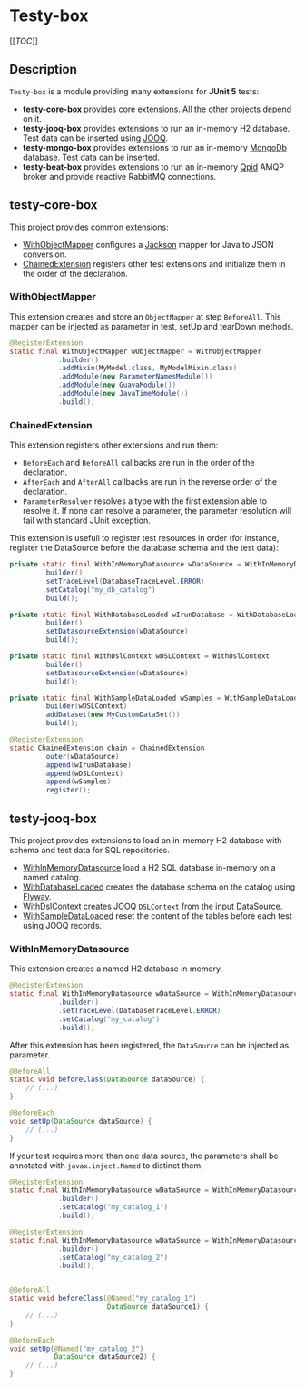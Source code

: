 # Testy-box

[[_TOC_]]

## Description

`Testy-box` is a module providing many extensions for **JUnit 5** tests:

* **testy-core-box** provides core extensions. All the other projects depend on it.
* **testy-jooq-box** provides extensions to run an in-memory H2 database. Test data can be inserted using [JOOQ](https://www.jooq.org/).
* **testy-mongo-box** provides extensions to run an in-memory [MongoDb](https://www.mongodb.com/) database. Test data can be inserted.
* **testy-beat-box** provides extensions to run an in-memory [Qpid](https://qpid.apache.org/) AMQP broker and provide reactive RabbitMQ connections.

## testy-core-box

This project provides common extensions:

* [WithObjectMapper](https://rocket.i-run.si/javadoc/fr/irun/testy/core/extensions/WithObjectMapper.html) configures a [Jackson](https://github.com/FasterXML/jackson) mapper for Java to JSON conversion.
* [ChainedExtension](https://rocket.i-run.si/javadoc/fr/irun/testy/core/extensions/ChainedExtension.html) registers other test extensions and initialize them in the order of the declaration.

### WithObjectMapper

This extension creates and store an `ObjectMapper` at step `BeforeAll`. This mapper can be injected as parameter in test, setUp and tearDown methods.

```java
@RegisterExtension
static final WithObjectMapper wObjectMapper = WithObjectMapper
            .builder()
            .addMixin(MyModel.class, MyModelMixin.class)
            .addModule(new ParameterNamesModule())
            .addModule(new GuavaModule())
            .addModule(new JavaTimeModule())
            .build();
```

### ChainedExtension

This extension registers other extensions and run them:

* `BeforeEach` and `BeforeAll` callbacks are run in the order of the declaration.
* `AfterEach` and `AfterAll` callbacks are run in the reverse order of the declaration.
* `ParameterResolver` resolves a type with the first extension able to resolve it. If none can resolve a parameter, the parameter resolution will fail with standard JUnit exception.

This extension is usefull to register test resources in order (for instance, register the DataSource before the database schema and the test data):


```java
private static final WithInMemoryDatasource wDataSource = WithInMemoryDatasource
        .builder()
        .setTraceLevel(DatabaseTraceLevel.ERROR)
        .setCatalog("my_db_catalog")
        .build();

private static final WithDatabaseLoaded wIrunDatabase = WithDatabaseLoaded
        .builder()
        .setDatasourceExtension(wDataSource)
        .build();

private static final WithDslContext wDSLContext = WithDslContext
        .builder()
        .setDatasourceExtension(wDataSource)
        .build();

private static final WithSampleDataLoaded wSamples = WithSampleDataLoaded
        .builder(wDSLContext)
        .addDataset(new MyCustomDataSet())
        .build();

@RegisterExtension
static ChainedExtension chain = ChainedExtension
        .outer(wDataSource)
        .append(wIrunDatabase)
        .append(wDSLContext)
        .append(wSamples)
        .register();
```

## testy-jooq-box

This project provides extensions to load an in-memory H2 database with schema and test data for SQL repositories.

* [WithInMemoryDatasource](https://rocket.i-run.si/javadoc/fr/irun/testy/jooq/WithInMemoryDatasource.html) load a H2 SQL database in-memory on a named catalog.
* [WithDatabaseLoaded](https://rocket.i-run.si/javadoc/fr/irun/testy/jooq/WithDatabaseLoaded.html) creates the database schema on the catalog using [Flyway](https://flywaydb.org).
* [WithDslContext](https://rocket.i-run.si/javadoc/fr/irun/testy/jooq/WithDslContext.html) creates JOOQ `DSLContext` from the input DataSource.
* [WithSampleDataLoaded](https://rocket.i-run.si/javadoc/fr/irun/testy/jooq/WithSampleDataLoaded.html) reset the content of the tables before each test using JOOQ records.

### WithInMemoryDatasource

This extension creates a named H2 database in memory.

```java
@RegisterExtension
static final WithInMemoryDatasource wDataSource = WithInMemoryDatasource
            .builder()
            .setTraceLevel(DatabaseTraceLevel.ERROR)
            .setCatalog("my_catalog")
            .build();
```

After this extension has been registered, the `DataSource` can be injected as parameter.

```java
@BeforeAll
static void beforeClass(DataSource dataSource) {
    // (...)
}

@BeforeEach
void setUp(DataSource dataSource) {
    // (...)
}
```

If your test requires more than one data source, the parameters shall be annotated with `javax.inject.Named` to distinct them:

```java
@RegisterExtension
static final WithInMemoryDatasource wDataSource = WithInMemoryDatasource
            .builder()
            .setCatalog("my_catalog_1")
            .build();

@RegisterExtension
static final WithInMemoryDatasource wDataSource = WithInMemoryDatasource
            .builder()
            .setCatalog("my_catalog_2")
            .build();


@BeforeAll
static void beforeClass(@Named("my_catalog_1")
                        DataSource dataSource1) {
    // (...)
}

@BeforeEach
void setUp(@Named("my_catalog_2") 
           DataSource dataSource2) {
    // (...)
}
```